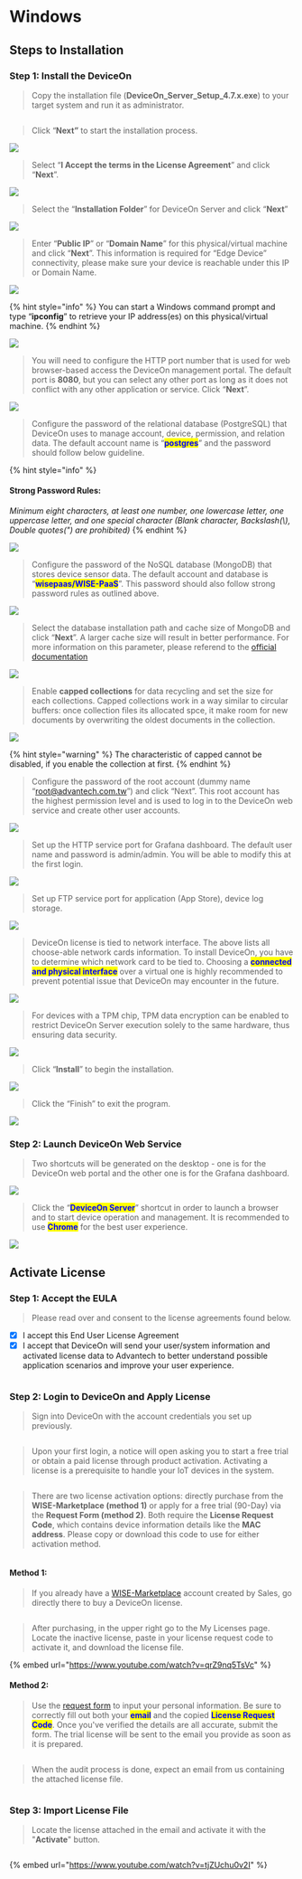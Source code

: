 # Windows

## Steps to Installation

### Step 1: Install the DeviceOn

> Copy the installation file (**DeviceOn\_Server\_Setup\_4.7.x.exe**) to your target system and run it as administrator.

<figure><img src="https://i.imgur.com/JS30xJB.png" alt=""><figcaption></figcaption></figure>

> Click “**Next”** to start the installation process.

![](https://i.imgur.com/fvVIQgY.png)

> Select “**I Accept the terms in the License Agreement**” and click “**Next**”.

![](https://i.imgur.com/o36e7FW.png)

> Select the “**Installation Folder**” for DeviceOn Server and click “**Next**”

![](https://i.imgur.com/ncwtXPM.png)

> Enter “**Public IP**” or “**Domain Name**” for this physical/virtual machine and click “**Next**”. This information is required for “Edge Device” connectivity, please make sure your device is reachable under this IP or Domain Name.

![](https://i.imgur.com/wnqHZAb.png)

{% hint style="info" %}
You can start a Windows command prompt and type “**ipconfig**” to retrieve your IP address(es) on this physical/virtual machine.
{% endhint %}

![](https://i.imgur.com/molcVwv.png)

> You will need to configure the HTTP port number that is used for web browser-based access the DeviceOn management portal. The default port is **8080**, but you can select any other port as long as it does not conflict with any other application or service. Click “**Next**”.

![](https://i.imgur.com/w12nEKZ.png)

> Configure the password of the relational database (PostgreSQL) that DeviceOn uses to manage account, device, permission, and relation data. The default account name is “<mark style="color:blue;">**postgres**</mark>” and the password should follow below guideline.

{% hint style="info" %}
#### Strong Password Rules:

_Minimum eight characters, at least one number, one lowercase letter, one uppercase letter, and one special character (Blank character, Backslash(\\), Double quotes(") are prohibited)_
{% endhint %}

![](https://i.imgur.com/6Pt0v0D.png)

> Configure the password of the NoSQL database (MongoDB) that stores device sensor data. The default account and database is “<mark style="color:blue;">**wisepaas/WISE-PaaS**</mark>”. This password should also follow strong password rules as outlined above.

![](https://i.imgur.com/qhoJiFI.png)

> Select the database installation path and cache size of MongoDB and click “**Next**”. A larger cache size will result in better performance. For more information on this parameter, please referend to the [official documentation](https://docs.mongodb.com/manual/reference/configuration-options/#storage.wiredTiger.engineConfig.cacheSizeGB)

![](https://i.imgur.com/hK8BDO3.png)

> Enable **capped collections** for data recycling and set the size for each collections. Capped collections work in a way similar to circular buffers: once collection files its allocated spce, it make room for new documents by overwriting the oldest documents in the collection.

![](https://hackmd.io/_uploads/Hka-Oa9L2.png)

{% hint style="warning" %}
The characteristic of capped cannot be disabled, if you enable the collection at first.
{% endhint %}

> Configure the password of the root account (dummy name “root@advantech.com.tw”) and click “Next”. This root account has the highest permission level and is used to log in to the DeviceOn web service and create other user accounts.

![](https://i.imgur.com/o7Yclnf.png)

> Set up the HTTP service port for Grafana dashboard. The default user name and password is admin/admin. You will be able to modify this at the first login.

![](https://i.imgur.com/lGqr8Ds.png)

> Set up FTP service port for application (App Store), device log storage.

![](https://hackmd.io/_uploads/SkkN365U2.png)

> DeviceOn license is tied to network interface. The above lists all choose-able network cards information. To install DeviceOn, you have to determine which network card to be tied to. Choosing a <mark style="color:blue;">**connected and physical interface**</mark> over a virtual one is highly recommended to prevent potential issue that DeviceOn may encounter in the future.

![](https://hackmd.io/_uploads/rJS5na9Ih.png)

> For devices with a TPM chip, TPM data encryption can be enabled to restrict DeviceOn Server execution solely to the same hardware, thus ensuring data security.

![](https://hackmd.io/_uploads/rk7yaCFNT.png)

> Click “**Install**” to begin the installation.

![](https://i.imgur.com/4JYbOH6.png)

> Click the “Finish” to exit the program.

![](https://i.imgur.com/KsodnpN.png)

### Step 2: Launch DeviceOn Web Service

> Two shortcuts will be generated on the desktop - one is for the DeviceOn web portal and the other one is for the Grafana dashboard.

![](https://i.imgur.com/cy2s5hE.png)

> Click the “<mark style="color:blue;">**DeviceOn Server**</mark>” shortcut in order to launch a browser and to start device operation and management. It is recommended to use <mark style="color:blue;">**Chrome**</mark> for the best user experience.

![](https://i.imgur.com/9pPMIQ4.png)

## Activate License

### **Step 1**: Accept the EULA&#x20;

> Please read over and consent to the license agreements found below.

* [x] I accept this End User License Agreement
* [x] I accept that DeviceOn will send your user/system information and activated license data to Advantech to better understand possible application scenarios and improve your user experience.

<figure><img src="../../../.gitbook/assets/image (4).png" alt=""><figcaption></figcaption></figure>

### **Step 2**: Login to DeviceOn and Apply License

> Sign into DeviceOn with the account credentials you set up previously.

<figure><img src="../../../.gitbook/assets/image (5).png" alt=""><figcaption></figcaption></figure>

> Upon your first login, a notice will open asking you to start a free trial or obtain a paid license through product activation. Activating a license is a prerequisite to handle your IoT devices in the system.

<figure><img src="../../../.gitbook/assets/image (7).png" alt=""><figcaption></figcaption></figure>

> There are two license activation options: directly purchase from the **WISE-Marketplace (method 1)** or apply for a free trial (90-Day) via the **Request Form (method 2)**. Both require the **License Request Code**, which contains device information details like the **MAC address**. Please copy or download this code to use for either activation method.

<figure><img src="../../../.gitbook/assets/image (8).png" alt=""><figcaption></figcaption></figure>

#### Method 1:&#x20;

> If you already have a [WISE-Marketplace](https://wise-paas.advantech.com/en-us/marketplace/product/advantech.wise-paas-deviceon-iot-device-management-app/pricing-details) account created by Sales, go directly there to buy a DeviceOn license.&#x20;

<figure><img src="../../../.gitbook/assets/image (10).png" alt=""><figcaption></figcaption></figure>

> After purchasing, in the upper right go to the My Licenses page. Locate the inactive license, paste in your license request code to activate it, and download the license file.

{% embed url="https://www.youtube.com/watch?v=qrZ9nq5TsVc" %}

#### Method 2:&#x20;

> Use the [request form](https://wesstorage.blob.core.windows.net/cloudservice/deviceon/license.html) to input your personal information. Be sure to correctly fill out both your <mark style="color:blue;">**email**</mark> and the copied <mark style="color:blue;">**License Request Code**</mark>. Once you've verified the details are all accurate, submit the form. The trial license will be sent to the email you provide as soon as it is prepared.

<figure><img src="../../../.gitbook/assets/image (13).png" alt=""><figcaption></figcaption></figure>

> When the audit process is done, expect an email from us containing the attached license file.

<figure><img src="../../../.gitbook/assets/image (14).png" alt=""><figcaption></figcaption></figure>

### **Step 3**: Import License File

> Locate the license attached in the email and activate it with the "**Activate**" button.

<figure><img src="../../../.gitbook/assets/image (15).png" alt=""><figcaption></figcaption></figure>

{% embed url="https://www.youtube.com/watch?v=tjZUchu0v2I" %}
